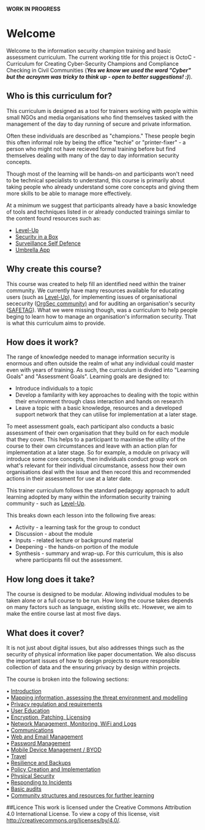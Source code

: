 ********************WORK IN PROGRESS********************

# Welcome

Welcome to the information security champion training and basic assessment curriculum. The current working title for this project is OctoC - Curriculum for Creating Cyber-Security Champions and Compliance Checking in Civil Communities (***Yes we know we used the word "Cyber" but the acroynm was tricky to think up - open to better suggestions! :)***).


## Who is this curriculum for?
This curriculum is designed as a tool for trainers working with people within small NGOs and media organisations who find themselves tasked with the management of the day to day running of secure and private information. 

Often these individuals are described as "champions." These people begin this often informal role by being the office "techie" or "printer-fixer" - a person who might not have recieved formal training before but find themselves dealing with many of the day to day information security concepts.

Though most of the learning will be hands-on and participants won't need to be technical specialists to understand, this course is primarily about taking people who already understand some core concepts and giving them more skills to be able to manage more effectively. 

At a minimum we suggest that participants already have a basic knowledge of tools and techniques listed in or already conducted trainings similar to the content found resources such as:

* [Level-Up](https://level-up.cc/)
* [Security in a Box](https://securityinabox.org)
* [Surveillance Self Defence](https://ssd.eff.org)
* [Umbrella App](https://wwww.secfirst.org)

## Why create this course?
This course was created to help fill an identified need within the trainer community. We currently have many resources available for educating users (such as [Level-Up](https://level-up.cc/)), for implementing issues of organisational sececurity ([OrgSec community)](https://orgsec.community/#all-updates) and for auditing an organisation's security ([SAFETAG](https://safetag.org)). What we were missing though, was a curriculum to help people beging to learn how to manage an organisation's information security. That is what this curriculum aims to provide. 

## How does it work?
The range of knowledge needed to manage information security is enormous and often outside the realm of what any individual could master even with years of training. As such, the curriculum is divided into "Learning Goals" and "Assessment Goals". Learning goals are designed to:  
 
* Introduce individuals to a topic  
* Develop a familarity with key approaches to dealing with the topic within their environment through class interaction and hands on research  
* Leave a topic with a basic knowledge, resources and a developed support network that they can utilise for implementation at a later stage.

To meet assessment goals, each participant also conducts a basic assessment of their own organisation that they build on for each module that they cover. This helps to a participant to maximise the utility of the course to their own circumstances and leave with an action plan for implementation at a later stage. So for example, a module on privacy will introduce some core concepts, then individuals conduct group work on what's relevant for their individual circumstance, assess how their own organisations deal with the issue and then record this and recommended actions in their assessment for use at a later date.

This trainer curriculum follows the standard pedagogy approach to adult learning adopted by many within the information security training community - such as [Level-Up](https://level-up.cc/before-an-event/using-levelup-trainers-curriculum/).

This breaks down each lesson into the following five areas:

* Activity - a learning task for the group to conduct
* Discussion - about the module
* Inputs - related lecture or background material
* Deepening - the hands-on portion of the module
* Synthesis - summary and wrap-up. For this curriculum, this is also where participants fill out the assessment.

## How long does it take?
The course is designed to be modular. Allowing individual modules to be taken alone or a full course to be run. How long the course takes depends on many factors such as language, existing skills etc. However, we aim to make the entire course last at most five days. 

## What does it cover?
It is not just about digital issues, but also addresses things such as the security of physical information like paper documentation. We also discuss the important issues of how to design projects to ensure responsible collection of data and the ensuring privacy by design within projects.

The course is broken into the following sections:

•	[Introduction](introduction.md)  
•	[Mapping information, assessing the threat environment and modelling](mapping.md)  
•	[Privacy regulation and requirements](privacy.md)  
•	[User Education](education.md)    
•	[Encryption, Patching, Licensing](encryption.md)  
•	[Network Management, Monitoring, WiFi and Logs](network.md)     
•	[Communications](communications.md)   
•	[Web and Email Management](webandemail.md)    
•	[Password Management](passwords.md)    
•	[Mobile Device Management / BYOD](byod.md)   
•	[Travel](travel.md)   
•	[Resilience and Backups](resilience.md)    
•	[Policy Creation and Implementation](policy.md)     
•	[Physical Security](physical.md)  
•	[Responding to Incidents](incidents.md)     
•	[Basic audits](audits.md)                                                          
•	[Community structures and resources for further learning](community.md)

##Licence
This work is licensed under the Creative Commons Attribution 4.0 International License. To view a copy of this license, visit http://creativecommons.org/licenses/by/4.0/.
